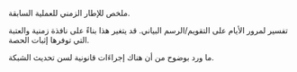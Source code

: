 ملخص للإطار الزمني للعملية السابقة.

تفسير لمرور الأيام على التقويم/الرسم البياني. قد يتغير هذا بناءً على نافذة زمنية والعتبة التي توفرها إثبات الحصة.

ما ورد بوضوح من أن هناك إجراءَات قانونية لسن تحديث الشبكة.
